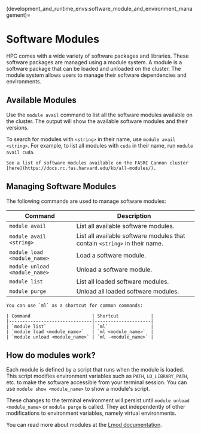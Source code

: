 (development_and_runtime_envs:software_module_and_environment_management)=
# Software Modules

HPC comes with a wide variety of software packages and libraries. These software packages are managed using a module system. A module is a software package that can be loaded and unloaded on the cluster. The module system allows users to manage their software dependencies and environments.

## Available Modules

Use the `module avail` command to list all the software modules available on the cluster. The output will show the available software modules and their versions.

To search for modules with `<string>` in their name, use `module avail <string>`. For example, to list all modules with `cuda` in their name, run `module avail cuda`.

```{note}
See a list of software modules available on the FASRC Cannon cluster [here](https://docs.rc.fas.harvard.edu/kb/all-modules/).
```

## Managing Software Modules

The following commands are used to manage software modules:


| Command                       | Description                                                                |
|-------------------------------|----------------------------------------------------------------------------|
| `module avail`                | List all available software modules.                                       |
| `module avail <string>`       | List all available software modules that contain `<string>` in their name. |
| `module load <module_name>`   | Load a software module.                                                    |
| `module unload <module_name>` | Unload a software module.                                                  |
| `module list`                 | List all loaded software modules.                                          |
| `module purge`                | Unload all loaded software modules.                                        |


```{tip}
You can use `ml` as a shortcut for common commands:

| Command                       | Shortcut            |
|-------------------------------|---------------------|
| `module list`                 | `ml`                |
| `module load <module_name>`   | `ml <module_name>`  |
| `module unload <module_name>` | `ml -<module_name>` |
```

## How do modules work?

Each module is defined by a script that runs when the module is loaded. This script modifies environment variables such as `PATH`, `LD_LIBRARY_PATH`, etc. to make the software accessible from your terminal session. You can use `module show <module_name>` to show a module's script.

These changes to the terminal environment will persist until `module unload <module_name>` or `module purge` is called. They act independently of other modifications to environment variables, namely virtual environments.

You can read more about modules at the [Lmod documentation](https://lmod.readthedocs.io/).
